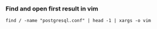 ### Find and open first result in vim
```
find / -name "postgresql.conf" | head -1 | xargs -o vim
```
